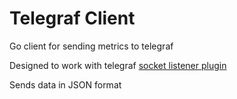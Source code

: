 # Telegraf Client
Go client for sending metrics to telegraf

Designed to work with telegraf [socket listener plugin](https://github.com/influxdata/telegraf/tree/master/plugins/inputs/socket_listener) 

Sends data in JSON format
